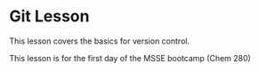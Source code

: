 # Git Lesson

This lesson covers the basics for version control.

This lesson is for the first day of the MSSE bootcamp (Chem 280)
